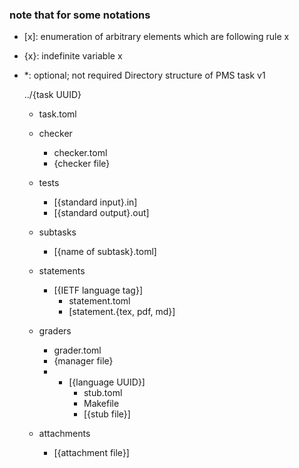 ### note that for some notations
- [x]: enumeration of arbitrary elements which are following rule x
- {x}: indefinite variable x
- *: optional; not required
Directory structure of PMS task v1

  ../{task UUID}

  - task.toml

  - checker
      - checker.toml
      - {checker file}
  - tests
      - [{standard input}.in]
      - [{standard output}.out]
  - subtasks
      - [{name of subtask}.toml]
  - statements
      - [{IETF language tag}]
          - statement.toml
          - [statement.{tex, pdf, md}]
  - graders
      - grader.toml
      - {manager file}
      - * [{language UUID}]
          - stub.toml
          - Makefile
          - [{stub file}]
  - attachments
      - [{attachment file}]